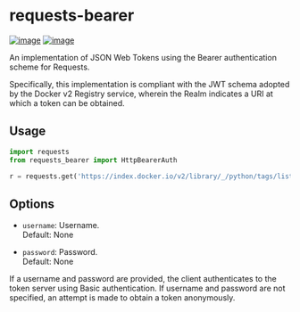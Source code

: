 requests-bearer
===============

[![image](https://badge.fury.io/py/requests-bearer.svg)](https://badge.fury.io/py/requests-bearer)
[![image](https://travis-ci.com/brandond/requests-bearer.svg?branch=master)](https://travis-ci.com/brandond/requests-bearer)

An implementation of JSON Web Tokens using the Bearer authentication scheme for Requests.

Specifically, this implementation is compliant with the JWT schema adopted by the Docker v2 Registry service, wherein the Realm indicates a URI at which a token can be obtained.

Usage
-----

```python
import requests
from requests_bearer import HttpBearerAuth

r = requests.get('https://index.docker.io/v2/library/_/python/tags/list', auth=HttpBearerAuth('username', 'password'))
```

Options
-------

  - `username`: Username.  
    Default: None

  - `password`: Password.  
    Default: None

If a username and password are provided, the client authenticates to the token server using Basic authentication. If username and password are not specified, an attempt is made to obtain a token anonymously.
